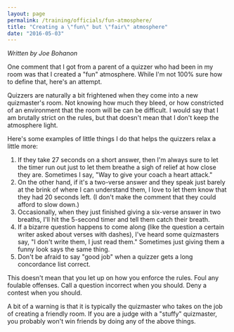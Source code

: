```yaml
---
layout: page
permalink: /training/officials/fun-atmosphere/
title: "Creating a \"fun\" but \"fair\" atmosphere"
date: "2016-05-03"
---
```


_Written by Joe Bohanon_

One comment that I got from a parent of a quizzer who had been in my room was that I created a "fun" atmosphere. While I'm not 100% sure how to define that, here's an attempt.

Quizzers are naturally a bit frightened when they come into a new quizmaster's room. Not knowing how much they bleed, or how constricted of an environment that the room will be can be difficult. I would say that I am brutally strict on the rules, but that doesn't mean that I don't keep the atmosphere light.

Here's some examples of little things I do that helps the quizzers relax a little more:

1. If they take 27 seconds on a short answer, then I'm always sure to let the timer run out just to let them breathe a sigh of relief at how close they are. Sometimes I say, "Way to give your coach a heart attack."
2. On the other hand, if it's a two-verse answer and they speak just barely at the brink of where I can understand them, I love to let them know that they had 20 seconds left. (I don't make the comment that they could afford to slow down.)
3. Occasionally, when they just finished giving a six-verse answer in two breaths, I'll hit the 5-second timer and tell them catch their breath.
4. If a bizarre question happens to come along (like the question a certain writer asked about verses with dashes), I've heard some quizmasters say, "I don't write them, I just read them." Sometimes just giving them a funny look says the same thing.
5. Don't be afraid to say "good job" when a quizzer gets a long concordance list correct.

This doesn't mean that you let up on how you enforce the rules. Foul any foulable offenses. Call a question incorrect when you should. Deny a contest when you should.

A bit of a warning is that it is typically the quizmaster who takes on the job of creating a friendly room. If you are a judge with a "stuffy" quizmaster, you probably won't win friends by doing any of the above things.
